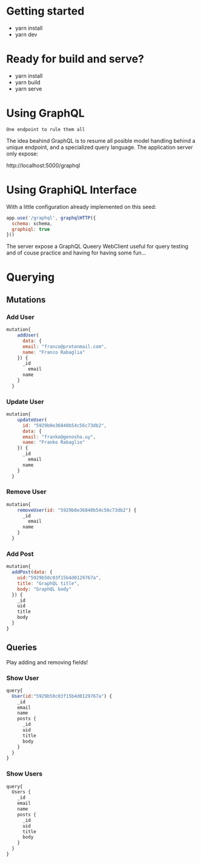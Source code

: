# Getting started

- yarn install
- yarn dev

# Ready for build and serve?

- yarn install
- yarn build
- yarn serve

# Using GraphQL

`One endpoint to rule them all`

The idea beahind GraphQL is to resume all posible model handling behind a unique endpoint, and a specialized query language.
The application server only expose:

http://localhost:5000/graphql

# Using GraphiQL Interface

With a little configuration already implemented on this seed:

```javascript
app.use('/graphql', graphqlHTTP({
  schema: schema,
  graphiql: true
}))
```

The server expose a GraphQL Queery WebClient useful for query testing and of couse practice and having for having some fun...

# Querying

## Mutations

### Add User
```javascript
mutation{
    addUser(
      data: {
      email: "franco@protonmail.com",
      name: "Franco Rabaglia"
    }) {
      _id
    	email
      name
    }
  }
```
### Update User
```javascript
mutation{
    updateUser(
      id: "5929b0e36840b54c56c73db2",
      data: {
      email: "franko@genosha.uy",
      name: "Franko Rabaglio"
    }) {
      _id
    	email
      name
    }
  }
```
### Remove User
```javascript
mutation{
    removeUser(id: "5929b0e36840b54c56c73db2") {
      _id
    	email
      name
    }
  }
```
### Add Post
```javascript
mutation{
  addPost(data: {
    uid:"5929b50c03f15b4d0129767a",
    title: "GraphQL title",
    body: "GraphQL body"
  }) {
    _id
    uid
    title
    body
  }
}
```
## Queries

Play adding and removing fields!

### Show User
```javascript
query{
  User(id:"5929b50c03f15b4d0129767a") {
    _id
    email
    name
    posts {
      _id
      uid
      title
      body
    }
  }
}
```
### Show Users
```javascript
query{
  Users {
    _id
    email
    name
    posts {
      _id
      uid
      title
      body
    }
  }
}
```
